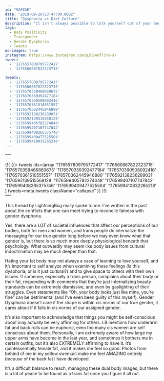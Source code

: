 ```yaml
---
id: "9AF8AE"
date: "2019-09-26T23:47:00.000Z"
title: "Dysphoria vs Diet Culture"
description: "It isn't always possible to talk yourself out of your body issues."
tags:
  - Body Positivity
  - Transgender
  - Gender Dysphoria
  - Tweets
no-images: true
instagram: https://www.instagram.com/p/B24ef7Jnn-a/
tweet:
  - '1176557809795772417'
  - '1176560687822323715'

tweets:
  - '1176557809795772417'
  - '1176560687822323715'
  - '1176570358469660675'
  - '1176570359392477184'
  - '1176570360508092416'
  - '1176570361510551557'
  - '1176570362445946880'
  - '1176592138236289031'
  - '1176592139515568128'
  - '1176599405782274048'
  - '1176599407107747842'
  - '1176599408265375746'
  - '1176599409477525504'
  - '1176599410832265218'
---
```


^^^<!--[--><div class="card borderless left span2" style="margin-top: 0">{!{ {{> tweets ids=(array
  '1176557809795772417'
  '1176560687822323715'
  '1176570358469660675'
  '1176570359392477184'
  '1176570360508092416'
  '1176570361510551557'
  '1176570362445946880'
  '1176592138236289031'
  '1176592139515568128'
  '1176599405782274048'
  '1176599407107747842'
  '1176599408265375746'
  '1176599409477525504'
  '1176599410832265218'
) tweets=meta.tweets className="collapse" }} }!}</div><!--]-->^^^


This thread by LightningBug really spoke to me. I’ve written in the past about the conflicts that one can meet trying to reconcile fatness with gender dysphoria.

Yes, there are a LOT of societal influences that affect our perceptions of our bodies, both for men and women, and trans people do internalize the messaging for our true gender long before we may even know what that gender is, but there is so much more deeply physiological beneath that psychology. What outwardly may seem like body issues from cultural indoctrination may be much deeper than that.

Hating your fat body may not always a case of learning to love yourself, and it’s important to self analyze when examining these feelings (Is this dysphoria, or is it just cultural?) and to give space to others with their own issues. If someone, especially a trans person, complains about their body or their fat, responding with comments that they’re just internalizing beauty standards can be extremely dismissive, and even by gaslighting of their struggles. Even statements like “Oh, your body looks just like mine, you’re fine” can be detrimental (and I’ve even been guilty of this myself). Gender Dysphoria doesn’t care if the shape is within cis norms of our true gender, it cares about if it falls in cis norms of our assigned gender.

It’s also important to acknowledge that things *you* might be self-conscious about may actually be very affirming for others. LB mentions how underarm fat and back rolls can be euphoric, even tho many cis women are self conscious about them. Personally, I am extremely aware of how large my upper arms have become in the last year, and sometimes it bothers me in certain outfits, but it’s also EXTREMELY affirming to have it. It’s quintessentially female fat, and it makes me feel so good. Photos from behind of me in my yellow swimsuit make me feel AMAZING entirely *because* of the back fat I have developed.

It’s a difficult balance to reach, managing these dual body images, but there is a lot of peace to be found as a trans fat once you figure it all out.
